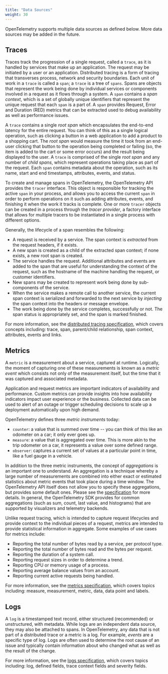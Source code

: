 ```yaml
---
title: "Data Sources"
weight: 30
---
```


OpenTelemetry supports multiple data sources as defined below. More data
sources may be added in the future.

## Traces

Traces track the progression of a single request, called a `trace`, as it is
handled by services that make up an application. The request may be initiated
by a user or an application. Distributed tracing is a form of tracing that
transverses process, network and security boundaries. Each unit of work in a
`trace` is called a `span`; a `trace` is a tree of `spans`. Spans are objects
that represent the work being done by individual services or components
involved in a request as it flows through a system. A `span` contains a _span
context_, which is a set of globally unique identifiers that represent the
unique request that each `span` is a part of. A `span` provides Request, Error
and Duration (RED) metrics that can be extracted used to debug availability as
well as performance issues.

A `trace` contains a single _root span_ which encapsulates the end-to-end latency
for the entire request. You can think of this as a single logical operation,
such as clicking a button in a web application to add a product to a shopping
cart. The _root span_ would measure the time it took from an end-user clicking
that button to the operation being completed or failing (so, the item is added
to the cart or some error occurs) and the result being displayed to the user. A
`trace` is comprised of the single _root span_ and any number of _child spans_,
which represent operations taking place as part of the request. Each `span`
contains metadata about the operation, such as its name, start and end
timestamps, attributes, events, and status.

To create and manage spans in OpenTelemetry, the OpenTelemetry API provides the `tracer`
interface. This object is responsible for tracking the active `span` in your
process, and allows you to access the current `span` in order to perform
operations on it such as adding attributes, events, and finishing it when the
work it tracks is complete. One or more `tracer` objects can be created in a
process through the _tracer provider_, a factory interface that allows for
multiple tracers to be instantiated in a single process with different options.

Generally, the lifecycle of a span resembles the following:

- A request is received by a service. The span context is _extracted_ from the
  request headers, if it exists.
- A new span is created as a child of the extracted span context; if none
  exists, a new root span is created.
- The service handles the request. Additional attributes and events are added
  to the span that are useful for understanding the context of the request,
  such as the hostname of the machine handling the request, or customer
  identifiers.
- New spans may be created to represent work being done by sub-components of
  the service.
- When the service makes a remote call to another service, the current span
  context is serialized and forwarded to the next service by _injecting_ the
  span context into the headers or message envelope.
- The work being done by the service completes, successfully or not. The span
  status is appropriately set, and the span is marked finished.

For more information, see the [distributed tracing
specification](https://github.com/open-telemetry/opentelemetry-specification/blob/master/specification/overview.md#distributed-tracing),
which covers concepts including: trace, span, parent/child relationship, span
context, attributes, events and links.

## Metrics

A `metric` is a measurement about a service, captured at runtime. Logically,
the moment of capturing one of these measurements is known as a _metric event_
which consists not only of the measurement itself, but the time that it was
captured and associated metadata.

Application and request metrics are important indicators of availability and
performance. Custom metrics can provide insights into how availability
indicators impact user experience or the business. Collected data can be used
to alert of an outage or trigger scheduling decisions to scale up a deployment
automatically upon high demand.

OpenTelemetry defines three _metric instruments_ today:

- `counter`: a value that is summed over time -- you can think of
this like an odometer on a car; it only ever goes up.
- `measure`: a value that is aggregated over time. This is more akin to the
  trip odometer on a car, it represents a value over some defined range.
- `observer`: captures a current set of values at a particular point in time,
  like a fuel gauge in a vehicle.

In addition to the three metric instruments, the concept of _aggregations_ is
an important one to understand. An aggregation is a technique whereby a large
number of measurements are combined into either exact or estimated statistics
about metric events that took place during a time window. The OpenTelemetry API
itself does not allow you to specify these aggregations, but provides some
default ones. Please see the
[specification](https://github.com/open-telemetry/opentelemetry-specification/blob/master/specification/metrics/api.md#aggregations)
for more details. In general, the OpenTelemetry SDK provides for common
aggregations (such as sum, count, last value, and histograms) that are
supported by visualizers and telemetry backends.

Unlike request tracing, which is intended to capture request lifecycles and
provide context to the individual pieces of a request, metrics are intended to
provide statistical information in aggregate. Some examples of use cases for
metrics include:

- Reporting the total number of bytes read by a service, per protocol type.
- Reporting the total number of bytes read and the bytes per request.
- Reporting the duration of a system call.
- Reporting request sizes in order to determine a trend.
- Reporting CPU or memory usage of a process.
- Reporting average balance values from an account.
- Reporting current active requests being handled.

For more information, see the [metrics
specification](https://github.com/open-telemetry/opentelemetry-specification/blob/master/specification/overview.md#metrics),
which covers topics including: measure, measurement, metric, data, data point
and labels.

## Logs

A `log` is a timestamped text record, either structured (recommended) or unstructured,
with metadata. While logs are an independent data source, they may also be
attached to spans. In OpenTelemetry, any data that is not part of a distributed trace or a metric
is a log. For example, _events_ are a specific type of log. Logs are often used
to determine the root cause of an issue and typically contain information about
who changed what as well as the result of the change.

For more information, see the [logs
specification](https://github.com/open-telemetry/opentelemetry-specification/blob/master/specification/overview.md#logs),
which covers topics including: log, defined fields, trace context fields and
severity fields.
